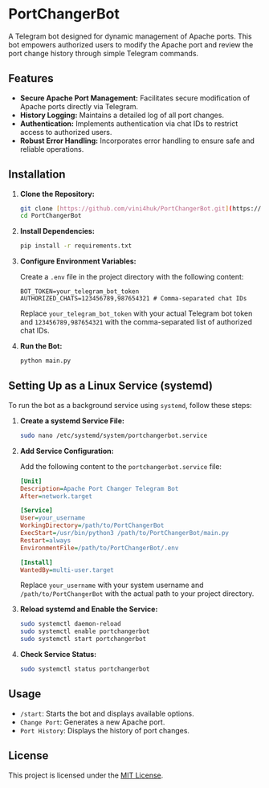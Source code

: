 # PortChangerBot

A Telegram bot designed for dynamic management of Apache ports. This bot empowers authorized users to modify the Apache port and review the port change history through simple Telegram commands.

## Features

-   **Secure Apache Port Management:** Facilitates secure modification of Apache ports directly via Telegram.
-   **History Logging:** Maintains a detailed log of all port changes.
-   **Authentication:** Implements authentication via chat IDs to restrict access to authorized users.
-   **Robust Error Handling:** Incorporates error handling to ensure safe and reliable operations.

## Installation

1.  **Clone the Repository:**

    ```bash
    git clone [https://github.com/vini4huk/PortChangerBot.git](https://github.com/vini4huk/PortChangerBot.git)
    cd PortChangerBot
    ```

2.  **Install Dependencies:**

    ```bash
    pip install -r requirements.txt
    ```

3.  **Configure Environment Variables:**

    Create a `.env` file in the project directory with the following content:

    ```plaintext
    BOT_TOKEN=your_telegram_bot_token
    AUTHORIZED_CHATS=123456789,987654321 # Comma-separated chat IDs
    ```

    Replace `your_telegram_bot_token` with your actual Telegram bot token and `123456789,987654321` with the comma-separated list of authorized chat IDs.

4.  **Run the Bot:**

    ```bash
    python main.py
    ```

## Setting Up as a Linux Service (systemd)

To run the bot as a background service using `systemd`, follow these steps:

1.  **Create a systemd Service File:**

    ```bash
    sudo nano /etc/systemd/system/portchangerbot.service
    ```

2.  **Add Service Configuration:**

    Add the following content to the `portchangerbot.service` file:

    ```ini
    [Unit]
    Description=Apache Port Changer Telegram Bot
    After=network.target

    [Service]
    User=your_username
    WorkingDirectory=/path/to/PortChangerBot
    ExecStart=/usr/bin/python3 /path/to/PortChangerBot/main.py
    Restart=always
    EnvironmentFile=/path/to/PortChangerBot/.env

    [Install]
    WantedBy=multi-user.target
    ```

    Replace `your_username` with your system username and `/path/to/PortChangerBot` with the actual path to your project directory.

3.  **Reload systemd and Enable the Service:**

    ```bash
    sudo systemctl daemon-reload
    sudo systemctl enable portchangerbot
    sudo systemctl start portchangerbot
    ```

4.  **Check Service Status:**

    ```bash
    sudo systemctl status portchangerbot
    ```

## Usage

-   `/start`: Starts the bot and displays available options.
-   `Change Port`: Generates a new Apache port.
-   `Port History`: Displays the history of port changes.

## License

This project is licensed under the [MIT License](LICENSE).
